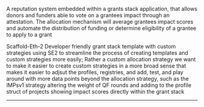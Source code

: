 A reputation system embedded within a grants stack application, that allows donors and funders able to vote on a grantees impact through an attestation. The allocation mechanism will average grantees impact scores and automate the distribution of funding or determine eligibility of a grantee to apply to a grant

Scaffold-Eth-2 Developer friendly grant stack template with custom strategies using SE2 to streamline the process of creating templates and custom strategies more easily; Rather a custom allocation strategy we want to make it easier to create custom strategies in a more broad sense that makes it easier to adjsut the profiles, registries, and add, test, and play around with more data points beyond the allocation strategy, such as the IMPsv1 strategy altering the weight of QF rounds and adding to the profile struct of projects showing impact scores directly within the grant stack 

-------------------------------------------------------------------
